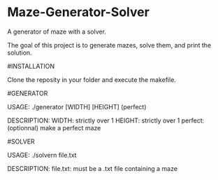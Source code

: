 # Maze-Generator-Solver
A generator of maze with a solver.

The goal of this project is to generate mazes, solve them, and print the solution.

#INSTALLATION

Clone the reposity in your folder and execute the makefile.

#GENERATOR

USAGE:
	./generator [WIDTH] [HEIGHT] (perfect)

DESCRIPTION:
	WIDTH: strictly over 1
	HEIGHT: strictly over 1
	perfect: (optionnal) make a perfect maze


#SOLVER


USAGE:
	./solvern file.txt

DESCRIPTION:
	file.txt: must be a .txt file containing a maze
